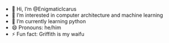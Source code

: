 - 👋 Hi, I’m @EnigmaticIcarus
- 👀 I’m interested in computer architecture and machine learning
- 🌱 I’m currently learning python
- 😄 Pronouns: he/him
- ⚡ Fun fact: Griffith is my waifu

<!---
EnigmaticIcarus/EnigmaticIcarus is a ✨ special ✨ repository because its `README.md` (this file) appears on your GitHub profile.
You can click the Preview link to take a look at your changes.
--->
